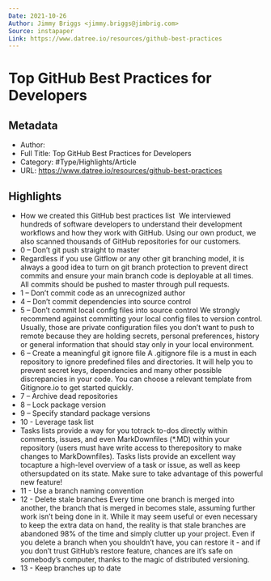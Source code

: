 ```yaml
---
Date: 2021-10-26
Author: Jimmy Briggs <jimmy.briggs@jimbrig.com>
Source: instapaper
Link: https://www.datree.io/resources/github-best-practices
---
```

# Top GitHub Best Practices for Developers

## Metadata
- Author: 
- Full Title: Top GitHub Best Practices for Developers
- Category: #Type/Highlights/Article
- URL: https://www.datree.io/resources/github-best-practices

## Highlights
- How we created this GitHub best practices list
  ‍
  We interviewed hundreds of software developers to understand their development workflows and how they work with GitHub. Using our own product, we also scanned thousands of GitHub repositories for our customers.
- 0 – Don’t git push straight to master
- Regardless if you use Gitflow or any other git branching model, it is always a good idea to turn on git branch protection to prevent direct commits and ensure your main branch code is deployable at all times. All commits should be pushed to master through pull requests.
- 1 – Don’t commit code as an unrecognized author
- 4 – Don’t commit dependencies into source control
- 5 – Don’t commit local config files into source control
  We strongly recommend against committing your local config files to version control. Usually, those are private configuration files you don’t want to push to remote because they are holding secrets, personal preferences, history or general information that should stay only in your local environment.
- 6 – Create a meaningful git ignore file
  A .gitignore file is a must in each repository to ignore predefined files and directories. It will help you to prevent secret keys, dependencies and many other possible discrepancies in your code. You can choose a relevant template from Gitignore.io to get started quickly.
- 7 – Archive dead repositories
- 8 – Lock package version
- 9 – Specify standard package versions
- 10 - Leverage task list
- Tasks lists provide a way for you totrack to-dos directly within comments, issues, and even MarkDownfiles (*.MD) within your repository (users must have write access to therepository to make changes to MarkDownfiles).
  Tasks lists provide an excellent way tocapture a high-level overview of a task or issue, as well as keep othersupdated on its state. Make sure to take advantage of this powerful new feature!
- 11 - Use a branch naming convention
- 12 - Delete stale branches
  Every time one branch is merged into another, the branch that is merged in becomes stale, assuming further work isn’t being done in it.
  While it may seem useful or even necessary to keep the extra data on hand, the reality is that stale branches are abandoned 98% of the time and simply clutter up your project.
  Even if you delete a branch when you shouldn’t have, you can restore it - and if you don’t trust GitHub’s restore feature, chances are it’s safe on somebody’s computer, thanks to the magic of distributed versioning.
- 13 - Keep branches up to date
